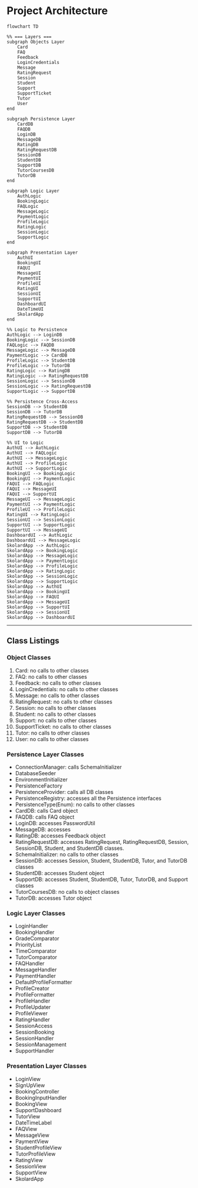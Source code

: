 # Project Architecture

```mermaid
flowchart TD

%% === Layers ===
subgraph Objects Layer
    Card
    FAQ
    Feedback
    LoginCredentials
    Message
    RatingRequest
    Session
    Student
    Support
    SupportTicket
    Tutor
    User
end

subgraph Persistence Layer
    CardDB
    FAQDB
    LoginDB
    MessageDB
    RatingDB
    RatingRequestDB
    SessionDB
    StudentDB
    SupportDB
    TutorCoursesDB
    TutorDB
end

subgraph Logic Layer
    AuthLogic
    BookingLogic
    FAQLogic
    MessageLogic
    PaymentLogic
    ProfileLogic
    RatingLogic
    SessionLogic
    SupportLogic
end

subgraph Presentation Layer
    AuthUI
    BookingUI
    FAQUI
    MessageUI
    PaymentUI
    ProfileUI
    RatingUI
    SessionUI
    SupportUI
    DashboardUI
    DateTimeUI
    SkolardApp
end

%% Logic to Persistence
AuthLogic --> LoginDB
BookingLogic --> SessionDB
FAQLogic --> FAQDB
MessageLogic --> MessageDB
PaymentLogic --> CardDB
ProfileLogic --> StudentDB
ProfileLogic --> TutorDB
RatingLogic --> RatingDB
RatingLogic --> RatingRequestDB
SessionLogic --> SessionDB
SessionLogic --> RatingRequestDB
SupportLogic --> SupportDB

%% Persistence Cross-Access
SessionDB --> StudentDB
SessionDB --> TutorDB
RatingRequestDB --> SessionDB
RatingRequestDB --> StudentDB
SupportDB --> StudentDB
SupportDB --> TutorDB

%% UI to Logic
AuthUI --> AuthLogic
AuthUI --> FAQLogic
AuthUI --> MessageLogic
AuthUI --> ProfileLogic
AuthUI --> SupportLogic
BookingUI --> BookingLogic
BookingUI --> PaymentLogic
FAQUI --> FAQLogic
FAQUI --> MessageUI
FAQUI --> SupportUI
MessageUI --> MessageLogic
PaymentUI --> PaymentLogic
ProfileUI --> ProfileLogic
RatingUI --> RatingLogic
SessionUI --> SessionLogic
SupportUI --> SupportLogic
SupportUI --> MessageUI
DashboardUI --> AuthLogic
DashboardUI --> MessageLogic
SkolardApp --> AuthLogic
SkolardApp --> BookingLogic
SkolardApp --> MessageLogic
SkolardApp --> PaymentLogic
SkolardApp --> ProfileLogic
SkolardApp --> RatingLogic
SkolardApp --> SessionLogic
SkolardApp --> SupportLogic
SkolardApp --> AuthUI
SkolardApp --> BookingUI
SkolardApp --> FAQUI
SkolardApp --> MessageUI
SkolardApp --> SupportUI
SkolardApp --> SessionUI
SkolardApp --> DashboardUI
```

---

## Class Listings

### Object Classes
1. Card: no calls to other classes  
2. FAQ: no calls to other classes
3. Feedback: no calls to other classes  
4. LoginCredentials: no calls to other classes  
5. Message: no calls to other classes  
6. RatingRequest: no calls to other classes  
7. Session: no calls to other classes  
8. Student: no calls to other classes  
9. Support: no calls to other classes  
10. SupportTicket: no calls to other classes  
11. Tutor: no calls to other classes  
12. User: no calls to other classes  

### Persistence Layer Classes
- ConnectionManager: calls SchemaInitializer
- DatabaseSeeder  
- EnvironmentInitializer  
- PersistenceFactory  
- PersistenceProvider: calls all DB classes  
- PersistenceRegistry: accesses all the Persistence interfaces  
- PersistenceType(Enum): no calls to other classes 
- CardDB: calls Card object  
- FAQDB:  calls FAQ object 
- LoginDB:  accesses PasswordUtil  
- MessageDB: accesses  
- RatingDB: accesses Feedback object  
- RatingRequestDB: accesses RatingRequest, RatingRequestDB, Session, SessionDB, Student, and StudentDB classes.  
- SchemaInitializer: no calls to other classes  
- SessionDB: accesses Session, Student, StudentDB, Tutor, and TutorDB classes
- StudentDB: accesses Student object
- SupportDB: accesses Student, StudentDB, Tutor, TutorDB, and Support classes  
- TutorCoursesDB: no calls to object classes  
- TutorDB: accesses Tutor object  

### Logic Layer Classes
- LoginHandler  
- BookingHandler  
- GradeComparator  
- PriorityList  
- TimeComparator  
- TutorComparator  
- FAQHandler  
- MessageHandler  
- PaymentHandler  
- DefaultProfileFormatter  
- ProfileCreator  
- ProfileFormatter  
- ProfileHandler  
- ProfileUpdater  
- ProfileViewer  
- RatingHandler  
- SessionAccess  
- SessionBooking  
- SessionHandler  
- SessionManagement  
- SupportHandler  

### Presentation Layer Classes
- LoginView  
- SignUpView  
- BookingController  
- BookingInputHandler  
- BookingView  
- SupportDashboard  
- TutorView  
- DateTimeLabel  
- FAQView  
- MessageView  
- PaymentView  
- StudentProfileView  
- TutorProfileView  
- RatingView  
- SessionView  
- SupportView  
- SkolardApp  

